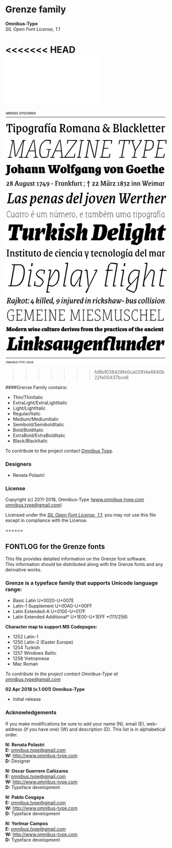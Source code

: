 # Grenze family

**Omnibus-Type**  
*SIL Open Font License, 1.1*


<<<<<<< HEAD
![Sample of Grenze Family.](sources/Grenze.pdf "Grenze Family")
=======
![Sample of Grenze Family.](Sources/Grenze01.png "Grenze Family")
>>>>>>> fd8bf038428fe0ca02914e6840b22fe00437bce6

####Grenze Family contains:

* Thin/ThinItalic
* ExtraLight/ExtraLightItalic
* Light/LightItalic
* Regular/Italic
* Medium/MediumItalic
* Semibold/SemiboldItalic
* Bold/BoldItalic
* ExtraBold/ExtraBoldItalic
* Black/BlackItalic

To contribute to the project contact [Omnibus Type](http://omnibus-type.com/).

### Designers

* Renata Polastri

### License

Copyright (c) 2011-2018, Omnibus-Type (www.omnibus-type.com omnibus.type@gmail.com)

Licensed under the [*SIL Open Font License, 1.1*](http://scripts.sil.org/OFL); you may not use this file except in compliance with the License.

======
## FONTLOG for the Grenze fonts

This file provides detailed information on the Grenze font software.  
This information should be distributed along with the Grenze fonts and any derivative works.

### Grenze is a typeface family that supports Unicode language range: 

* Basic Latin 				U+0020-U+007E
* Latin-1 Supplement 		U+00A0-U+00FF
* Latin Extended-A 			U+0100-U+017F
* Latin Extended Additional*	U+1E00-U+1EFF *(111/256)

**Character map to support MS Codepages:**
* 1252 Latin-1
* 1250 Latin-2 (Easter Europe)
* 1254 Turkish
* 1257 Windows Baltic
* 1258 Vietnamese
* Mac Roman

*To contribute to the project contact Omnibus-Type at omnibus.type@gmail.com*

**02 Apr 2018 (v.1.001) Omnibus-Type**  
- Initial release

### Acknowledgements

If you make modifications be sure to add your name (N), email (E), web-address
(if you have one) (W) and description (D). This list is in alphabetical order.

**N:** **Renata Polastri**  
**E:** omnibus.type@gmail.com  
**W:** http://www.omnibus-type.com  
**D:** Designer

**N:** **Oscar Guerrero Cañizares**  
**E:** omnibus.type@gmail.com  
**W:** http://www.omnibus-type.com  
**D:** Typeface development

**N:** **Pablo Cosgaya**  
**E:** omnibus.type@gmail.com  
**W:** http://www.omnibus-type.com  
**D:** Typeface development

**N:** **Yorlmar Campos**  
**E:** omnibus.type@gmail.com  
**W:** http://www.omnibus-type.com  
**D:** Typeface development
